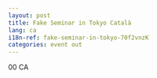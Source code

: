```yaml
---
layout: post
title: Fake Seminar in Tokyo Català
lang: ca
i18n-ref: fake-seminar-in-tokyo-70f2vnzK
categories: event out
---
```


00 CA
